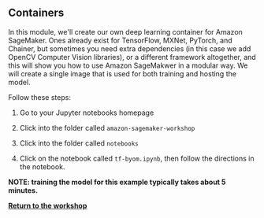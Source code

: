 ## Containers

In this module, we'll create our own deep learning container for Amazon SageMaker. Ones already exist for TensorFlow, MXNet, PyTorch, and Chainer, but sometimes you need extra dependencies (in this case we add OpenCV Computer Vision libraries), or a different framework altogether, and this will show you how to use Amazon SageMakwer in a modular way. We will create a single image that is used for both training and hosting the model.

Follow these steps:

1. Go to your Jupyter notebooks homepage 

2. Click into the folder called `amazon-sagemaker-workshop`

3. Click into the folder called `notebooks`

4. Click on the notebook called `tf-byom.ipynb`, then follow the directions in the notebook.

<p><strong>NOTE:  training the model for this example typically takes about 5 minutes.</strong></p>

[**Return to the workshop**](../Workshop3/README.md)